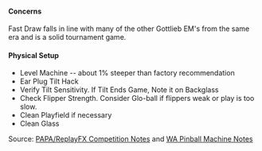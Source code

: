#### Concerns
            
Fast Draw falls in line with many of the other Gottlieb EM's from the same era and is a solid tournament game.

#### Physical Setup
-   Level Machine -- about 1% steeper than factory recommendation
-   Ear Plug Tilt Hack
-   Verify Tilt Sensitivity. If Tilt Ends Game, Note it on Backglass
-   Check Flipper Strength. Consider Glo-ball if flippers weak or play is too slow.
-   Clean Playfield if necessary
-   Clean Glass

Source: [PAPA/ReplayFX Competition Notes](https://replayfoundation.org/papa/learning-center/director-guide/game-notes/#GameNotes) and [WA Pinball Machine Notes](http://wapinball.net/setups/)

